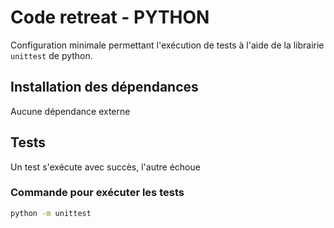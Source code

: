 # Code retreat - PYTHON

Configuration minimale permettant l'exécution de tests à l'aide de la librairie `unittest` de python.

## Installation des dépendances

Aucune dépendance externe

## Tests

Un test s'exécute avec succès, l'autre échoue

### Commande pour exécuter les tests

```bash
python -m unittest
```
